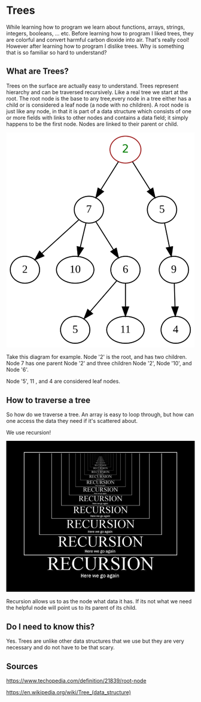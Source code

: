 # Trees
 
While learning how to program we learn about functions, arrays, strings, integers, booleans, ... etc.  Before learning how to program I liked trees, they are colorful and convert harmful carbon dioxide into air. That's really cool! However after learning how to program I dislike trees. Why is something that is so familiar so hard to understand?
 
## What are Trees?
 
Trees on the surface are actually easy to understand. Trees represent hierarchy and can be traversed recursively. Like a real tree we start at the root. The root node is the base to any tree,every node in a tree either has a child or is considered a leaf node (a node with no children). A root node is just like any node, in that it is part of a data structure which consists of one or more fields with links to other nodes and contains a data field; it simply happens to be the first node. Nodes are linked to their parent or child.
 
!["Binary Tree"](https://raw.githubusercontent.com/JKaram/Trees/master/docs/tree.png)
 
Take this diagram for example. Node '2' is the root, and has two children. Node 7 has one parent Node '2' and three children Node '2', Node '10', and Node '6'.
 
Node '5', 11 , and 4 are considered leaf nodes.
 
## How to traverse a tree
 
So how do we traverse a tree. An array is easy to loop through, but how can one access the data they need if it's scattered about.
 
We use recursion!
 
!["Recursion"](https://github.com/JKaram/Trees/blob/master/docs/1_appBwh6_RtvocVxwqpplHA.jpeg?raw=true)
 
 
Recursion allows us to as the node what data it has. If its not what we need the helpful node will point us to its parent of its child.
 
 
## Do I need to know this?
 
Yes. Trees are unlike other data structures that we use but they are very necessary and do not have to be that scary.


## Sources

https://www.techopedia.com/definition/21839/root-node

https://en.wikipedia.org/wiki/Tree_(data_structure)
